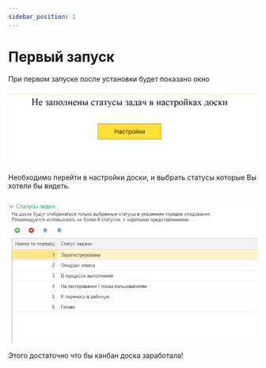 ```yaml
---
sidebar_position: 1
---
```


# Первый запуск

При первом запуске после установки будет показано окно

![No settings](/img/NoSettings.png)

Необходимо перейти в настройки доски, и выбрать статусы которые Вы хотели бы видеть.

![status settings](/img/Status_settings.png)

Этого достаточно что бы канбан доска заработала!